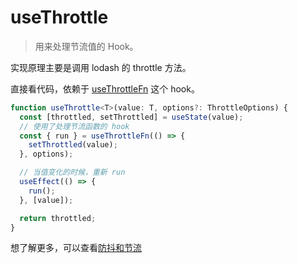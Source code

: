 # useThrottle

> 用来处理节流值的 Hook。

实现原理主要是调用 lodash 的 throttle 方法。

直接看代码，依赖于 [useThrottleFn](/hooks/effect/use-throttle-fn) 这个 hook。

```ts
function useThrottle<T>(value: T, options?: ThrottleOptions) {
  const [throttled, setThrottled] = useState(value);
  // 使用了处理节流函数的 hook
  const { run } = useThrottleFn(() => {
    setThrottled(value);
  }, options);

  // 当值变化的时候，重新 run
  useEffect(() => {
    run();
  }, [value]);

  return throttled;
}
```

想了解更多，可以查看[防抖和节流](/hooks/utils/debounce-and-throttle)
